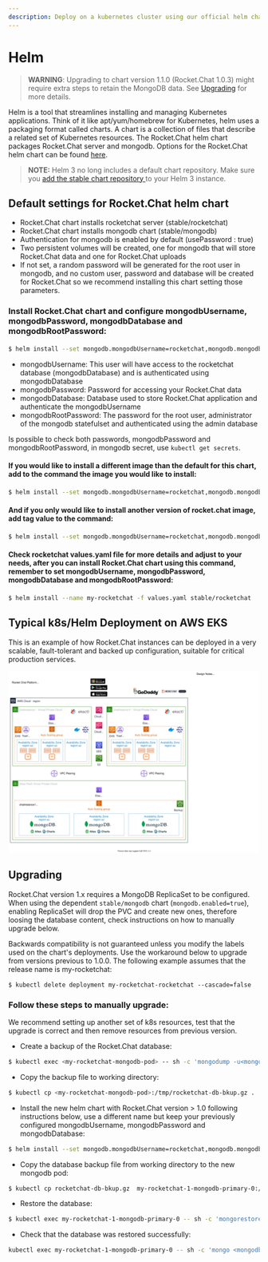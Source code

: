 ```yaml
---
description: Deploy on a kubernetes cluster using our official helm chart
---
```


# Helm

> **WARNING**: Upgrading to chart version 1.1.0 (Rocket.Chat 1.0.3) might require extra steps to retain the MongoDB data. See [Upgrading](../../scaling-rocket.chat/automation-tools/kubernetes-using-helm.md#upgrading) for more details.

Helm is a tool that streamlines installing and managing Kubernetes applications. Think of it like apt/yum/homebrew for Kubernetes, helm uses a packaging format called charts. A chart is a collection of files that describe a related set of Kubernetes resources. The Rocket.Chat helm chart packages Rocket.Chat server and mongodb. Options for the Rocket.Chat helm chart can be found [here](https://artifacthub.io/packages/helm/rocketchat-server/rocketchat).

> **NOTE:** Helm 3 no long includes a default chart repository. Make sure you [add the stable chart repository ](https://helm.sh/docs/intro/quickstart/#initialize-a-helm-chart-repository)to your Helm 3 instance.

## Default settings for Rocket.Chat helm chart

* Rocket.Chat chart installs rocketchat server (stable/rocketchat)
* Rocket.Chat chart installs mongodb chart (stable/mongodb)
* Authentication for mongodb is enabled by default (usePassword : true)
* Two persistent volumes will be created, one for mongodb that will store Rocket.Chat data and one for Rocket.Chat uploads
* If not set, a random password will be generated for the root user in mongodb, and no custom user, password and database will be created for Rocket.Chat so we recommend installing this chart setting those parameters.

### Install Rocket.Chat chart and configure mongodbUsername, mongodbPassword, mongodbDatabase and mongodbRootPassword:

```bash
$ helm install --set mongodb.mongodbUsername=rocketchat,mongodb.mongodbPassword=changeme,mongodb.mongodbDatabase=rocketchat,mongodb.mongodbRootPassword=root-changeme my-rocketchat stable/rocketchat
```

* mongodbUsername: This user will have access to the rocketchat database (mongodbDatabase) and is authenticated using mongodbDatabase
* mongodbPassword: Password for accessing your Rocket.Chat data
* mongodbDatabase: Database used to store Rocket.Chat application and authenticate the mongodbUsername
* mongodbRootPassword: The password for the root user, administrator of the mongodb statefulset and authenticated using the admin database

Is possible to check both passwords, mongodbPassword and mongodbRootPassword, in mongodb secret, use `kubectl get secrets`.

#### If you would like to install a different image than the default for this chart, add to the command the image you would like to install:

```bash
$ helm install --set mongodb.mongodbUsername=rocketchat,mongodb.mongodbPassword=changeme,mongodb.mongodbDatabase=rocketchat,mongodb.mongodbRootPassword=root-changeme,repository=<image-wanted> my-rocketchat stable/rocketchat
```

#### And if you only would like to install another version of rocket.chat image, add tag value to the command:

```bash
$ helm install --set mongodb.mongodbUsername=rocketchat,mongodb.mongodbPassword=changeme,mongodb.mongodbDatabase=rocketchat,mongodb.mongodbRootPassword=root-changeme,image.pullPolicy=Always,image.tag=3.7.0 my-rocketchat stable/rocketchat
```

#### Check rocketchat values.yaml file for more details and adjust to your needs, after you can install Rocket.Chat chart using this command, remember to set mongodbUsername, mongodbPassword, mongodbDatabase and mongodbRootPassword:

```bash
$ helm install --name my-rocketchat -f values.yaml stable/rocketchat
```

## Typical k8s/Helm Deployment on AWS EKS

This is an example of how Rocket.Chat instances can be deployed in a very scalable, fault-tolerant and backed up configuration, suitable for critical production services.

![Multi Instance k8s/Helm Deployment on AWS EKS](<../../../.gitbook/assets/Rocket Chat AWS EKS (1).svg>)

## Upgrading

Rocket.Chat version 1.x requires a MongoDB ReplicaSet to be configured. When using the dependent `stable/mongodb` chart (`mongodb.enabled=true`), enabling ReplicaSet will drop the PVC and create new ones, therefore loosing the database content, check instructions on how to manually upgrade below.

Backwards compatibility is not guaranteed unless you modify the labels used on the chart's deployments. Use the workaround below to upgrade from versions previous to 1.0.0. The following example assumes that the release name is my-rocketchat:

```
$ kubectl delete deployment my-rocketchat-rocketchat --cascade=false
```

### Follow these steps to manually upgrade:

We recommend setting up another set of k8s resources, test that the upgrade is correct and then remove resources from previous version.

* Create a backup of the Rocket.Chat database:

```bash
$ kubectl exec <my-rocketchat-mongodb-pod> -- sh -c 'mongodump -u<mongodbUsername> -p<mongodbPassword> --archive=/tmp/rocketchat-db-bkup.gz --gzip --db <mongodbDatabase>'
```

* Copy the backup file to working directory:

```bash
$ kubectl cp <my-rocketchat-mongodb-pod>:/tmp/rocketchat-db-bkup.gz .
```

* Install the new helm chart with Rocket.Chat version > 1.0 following instructions below, use a different name but keep your previously configured mongodbUsername, mongodbPassword and mongodbDatabase:

```bash
$ helm install --set mongodb.mongodbUsername=rocketchat,mongodb.mongodbPassword=changeme,mongodb.mongodbDatabase=rocketchat,mongodb.mongodbRootPassword=root-changeme --name my-rocketchat-1 stable/rocketchat
```

* Copy the database backup file from working directory to the new mongodb pod:

```bash
$ kubectl cp rocketchat-db-bkup.gz  my-rocketchat-1-mongodb-primary-0:/tmp
```

* Restore the database:

```bash
$ kubectl exec my-rocketchat-1-mongodb-primary-0 -- sh -c 'mongorestore -u<mongodbUsername> -p<mongodbPassword> --archive=/tmp/rocketchat-db-bkup.gz --gzip --db <mongodbDatabase>'
```

* Check that the database was restored successfully:

```bash
kubectl exec my-rocketchat-1-mongodb-primary-0 -- sh -c 'mongo <mongodbDatabase> -u<mongodbUsername> -p<mongodbPassword>  --eval="printjson(db.runCommand( { listCollections: 1.0, nameOnly: true } ))"'
```
